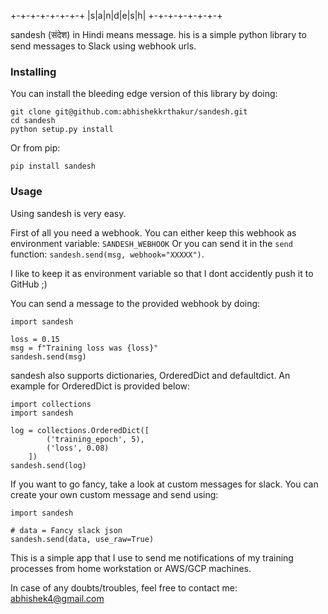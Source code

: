 
 +-+-+-+-+-+-+-+
 |s|a|n|d|e|s|h|
 +-+-+-+-+-+-+-+

sandesh (संदेश) in Hindi means message. 
his is a simple python library to send messages to Slack using webhook urls.

### Installing

You can install the bleeding edge version of this library by doing:

```
git clone git@github.com:abhishekkrthakur/sandesh.git
cd sandesh
python setup.py install
```

Or from pip:

```
pip install sandesh
```

### Usage

Using sandesh is very easy.

First of all you need a webhook. You can either keep this webhook as environment variable: `SANDESH_WEBHOOK`
Or you can send it in the `send` function: `sandesh.send(msg, webhook="XXXXX")`.

I like to keep it as environment variable so that I dont accidently push it to GitHub ;)

You can send a message to the provided webhook by doing:

```
import sandesh

loss = 0.15
msg = f"Training loss was {loss}"
sandesh.send(msg)
```

sandesh also supports dictionaries, OrderedDict and defaultdict. An example for OrderedDict is provided below:

```
import collections
import sandesh

log = collections.OrderedDict([
        ('training_epoch', 5),
        ('loss', 0.08)
    ])
sandesh.send(log)
```

If you want to go fancy, take a look at custom messages for slack. You can create your own custom message and send using:

```
import sandesh

# data = Fancy slack json
sandesh.send(data, use_raw=True)
```


This is a simple app that I use to send me notifications of my training processes from home workstation or AWS/GCP machines.

In case of any doubts/troubles, feel free to contact me: abhishek4@gmail.com
